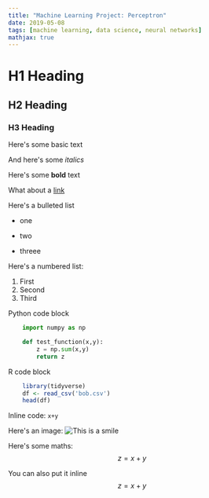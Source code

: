 ```yaml
---
title: "Machine Learning Project: Perceptron"
date: 2019-05-08
tags: [machine learning, data science, neural networks]
mathjax: true
---
```

# H1 Heading

## H2 Heading

### H3 Heading

Here's some basic text

And here's some *italics*

Here's some **bold** text

What about a [link](https://sjhatfield.github.com)

Here's a bulleted list
* one
+ two
- threee

Here's a numbered list:
1. First
2. Second
3. Third

Python code block
```python
	import numpy as np

	def test_function(x,y):
		z = np.sum(x,y)
		return z
```

R code block
```r
	library(tidyverse)
	df <- read_csv('bob.csv')
	head(df)
```

Inline code: `x+y`

Here's an image: 
<img src="{{ site.url }}{{ site.baseurl }}/images/smile.jpg" alt="This is a smile">

Here's some maths:
$$z=x+y$$

You can also put it inline $$z=x+y$$